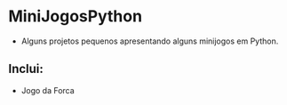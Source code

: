 # MiniJogosPython
- Alguns projetos pequenos apresentando alguns minijogos em Python.

## Inclui:
- Jogo da Forca


